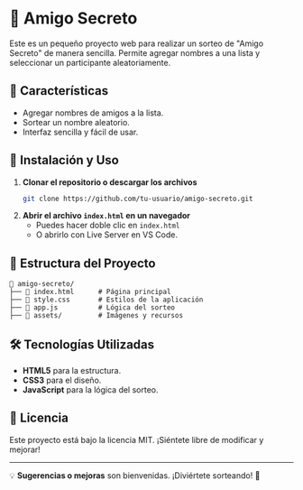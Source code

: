 # 🎁 Amigo Secreto

Este es un pequeño proyecto web para realizar un sorteo de "Amigo Secreto" de manera sencilla. Permite agregar nombres a una lista y seleccionar un participante aleatoriamente.

## 📌 Características
- Agregar nombres de amigos a la lista.
- Sortear un nombre aleatorio.
- Interfaz sencilla y fácil de usar.

## 🚀 Instalación y Uso

1. **Clonar el repositorio o descargar los archivos**
   ```sh
   git clone https://github.com/tu-usuario/amigo-secreto.git
   ```
2. **Abrir el archivo `index.html` en un navegador**
   - Puedes hacer doble clic en `index.html`
   - O abrirlo con Live Server en VS Code.

## 📂 Estructura del Proyecto
```
📂 amigo-secreto/
├── 📄 index.html      # Página principal
├── 📄 style.css       # Estilos de la aplicación
├── 📄 app.js          # Lógica del sorteo
├── 📂 assets/         # Imágenes y recursos
```

## 🛠 Tecnologías Utilizadas
- **HTML5** para la estructura.
- **CSS3** para el diseño.
- **JavaScript** para la lógica del sorteo.

## 📜 Licencia
Este proyecto está bajo la licencia MIT. ¡Siéntete libre de modificar y mejorar!

---
💡 **Sugerencias o mejoras** son bienvenidas. ¡Diviértete sorteando! 🎉


